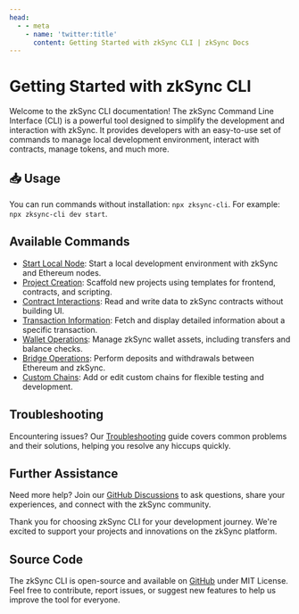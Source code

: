 ```yaml
---
head:
  - - meta
    - name: 'twitter:title'
      content: Getting Started with zkSync CLI | zkSync Docs
---
```


# Getting Started with zkSync CLI

Welcome to the zkSync CLI documentation! The zkSync Command Line Interface (CLI) is a powerful tool designed to simplify
the development and interaction with zkSync. It provides developers with an easy-to-use set of commands to manage local
development environment, interact with contracts, manage tokens, and much more.

## 📥 Usage

You can run commands without installation: `npx zksync-cli`. For example: `npx zksync-cli dev start`.

## Available Commands

- [Start Local Node](./commands/local-node.md): Start a local development environment with zkSync and Ethereum nodes.
- [Project Creation](./commands/create.md): Scaffold new projects using templates for frontend, contracts, and
  scripting.
- [Contract Interactions](./commands/contract-interaction.md): Read and write data to zkSync contracts without building
  UI.
- [Transaction Information](./commands/transaction-info.md): Fetch and display detailed information about a specific
  transaction.
- [Wallet Operations](./commands/wallet.md): Manage zkSync wallet assets, including transfers and balance checks.
- [Bridge Operations](./commands/bridge.md): Perform deposits and withdrawals between Ethereum and zkSync.
- [Custom Chains](./commands/custom-chains.md): Add or edit custom chains for flexible testing and development.

## Troubleshooting

Encountering issues? Our [Troubleshooting](./troubleshooting.md) guide covers common problems and their solutions,
helping you resolve any hiccups quickly.

## Further Assistance

Need more help? Join our [GitHub Discussions](https://github.com/zkSync-Community-Hub/zksync-developers/discussions/) to
ask questions, share your experiences, and connect with the zkSync community.

Thank you for choosing zkSync CLI for your development journey. We're excited to support your projects and innovations
on the zkSync platform.

## Source Code

The zkSync CLI is open-source and available on [GitHub](https://github.com/matter-labs/zksync-cli) under MIT License.
Feel free to contribute, report issues, or suggest new features to help us improve the tool for everyone.

